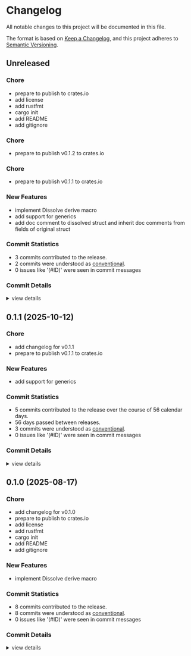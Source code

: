 # Changelog

All notable changes to this project will be documented in this file.

The format is based on [Keep a Changelog](https://keepachangelog.com/en/1.0.0/),
and this project adheres to [Semantic Versioning](https://semver.org/spec/v2.0.0.html).

## Unreleased

<csr-id-e39d9d90f111dc3602bc9bbc4be190bd7b72b063/>
<csr-id-9188be5f153397df6acfc070fa50eb16fbac7dfa/>
<csr-id-74574fafa85fa7ee501460dda45ba1dd0edcb48e/>
<csr-id-a0a1ea8568994ec7431efa5ca2c8eac1b4022848/>
<csr-id-935c184fa3c48c506367d584775de689b70da6ca/>
<csr-id-b09e27deb8249ca64a56ffda673c9b85e9fbe2e4/>
<csr-id-c32d40d597f927656f46d93ad065ce659e0ffc76/>

### Chore

 - <csr-id-e39d9d90f111dc3602bc9bbc4be190bd7b72b063/> prepare to publish to crates.io
 - <csr-id-9188be5f153397df6acfc070fa50eb16fbac7dfa/> add license
 - <csr-id-74574fafa85fa7ee501460dda45ba1dd0edcb48e/> add rustfmt
 - <csr-id-a0a1ea8568994ec7431efa5ca2c8eac1b4022848/> cargo init
 - <csr-id-935c184fa3c48c506367d584775de689b70da6ca/> add README
 - <csr-id-b09e27deb8249ca64a56ffda673c9b85e9fbe2e4/> add gitignore

### Chore

 - <csr-id-179a7fb027e7c0a45a671057c9a8a1b798ccf279/> prepare to publish v0.1.2 to crates.io

### Chore

 - <csr-id-c32d40d597f927656f46d93ad065ce659e0ffc76/> prepare to publish v0.1.1 to crates.io

### New Features

 - <csr-id-444213217c129ec4e23e6cfec7f90fec25d675d6/> implement Dissolve derive macro
 - <csr-id-125f154e30348c14dd9cad1105eed2eb8cf592e9/> add support for generics
 - <csr-id-617d586719d51a04d49b9ae91ae35ba993a9cf34/> add doc comment to dissolved struct and inherit doc comments from fields of original struct

### Commit Statistics

<csr-read-only-do-not-edit/>

 - 3 commits contributed to the release.
 - 2 commits were understood as [conventional](https://www.conventionalcommits.org).
 - 0 issues like '(#ID)' were seen in commit messages

### Commit Details

<csr-read-only-do-not-edit/>

<details><summary>view details</summary>

 * **Uncategorized**
    - Prepare to publish v0.1.2 to crates.io (179a7fb)
    - Add doc comment to dissolved struct and inherit doc comments from fields of original struct (617d586)
    - Merge pull request #3 from rotorship/release/v0.1.1 (b3c6842)
</details>

## 0.1.1 (2025-10-12)

### Chore

 - <csr-id-3da09d144560ffae9774741afbcac1973878d722/> add changelog for v0.1.1
 - <csr-id-c32d40d597f927656f46d93ad065ce659e0ffc76/> prepare to publish v0.1.1 to crates.io

### New Features

 - <csr-id-125f154e30348c14dd9cad1105eed2eb8cf592e9/> add support for generics

### Commit Statistics

<csr-read-only-do-not-edit/>

 - 5 commits contributed to the release over the course of 56 calendar days.
 - 56 days passed between releases.
 - 3 commits were understood as [conventional](https://www.conventionalcommits.org).
 - 0 issues like '(#ID)' were seen in commit messages

### Commit Details

<csr-read-only-do-not-edit/>

<details><summary>view details</summary>

 * **Uncategorized**
    - Add changelog for v0.1.1 (3da09d1)
    - Prepare to publish v0.1.1 to crates.io (c32d40d)
    - Merge pull request #2 from rotorship/feature/generics-support (c8b33ef)
    - Add support for generics (125f154)
    - Merge pull request #1 from rotorship/release/v0.1.0 (e98d206)
</details>

## 0.1.0 (2025-08-17)

<csr-id-1e3f32cde923318a476f968011c9be7ca184ebf4/>
<csr-id-e39d9d90f111dc3602bc9bbc4be190bd7b72b063/>
<csr-id-9188be5f153397df6acfc070fa50eb16fbac7dfa/>
<csr-id-74574fafa85fa7ee501460dda45ba1dd0edcb48e/>
<csr-id-a0a1ea8568994ec7431efa5ca2c8eac1b4022848/>
<csr-id-935c184fa3c48c506367d584775de689b70da6ca/>
<csr-id-b09e27deb8249ca64a56ffda673c9b85e9fbe2e4/>

### Chore

 - <csr-id-1e3f32cde923318a476f968011c9be7ca184ebf4/> add changelog for v0.1.0
 - <csr-id-e39d9d90f111dc3602bc9bbc4be190bd7b72b063/> prepare to publish to crates.io
 - <csr-id-9188be5f153397df6acfc070fa50eb16fbac7dfa/> add license
 - <csr-id-74574fafa85fa7ee501460dda45ba1dd0edcb48e/> add rustfmt
 - <csr-id-a0a1ea8568994ec7431efa5ca2c8eac1b4022848/> cargo init
 - <csr-id-935c184fa3c48c506367d584775de689b70da6ca/> add README
 - <csr-id-b09e27deb8249ca64a56ffda673c9b85e9fbe2e4/> add gitignore

### New Features

 - <csr-id-444213217c129ec4e23e6cfec7f90fec25d675d6/> implement Dissolve derive macro

### Commit Statistics

<csr-read-only-do-not-edit/>

 - 8 commits contributed to the release.
 - 8 commits were understood as [conventional](https://www.conventionalcommits.org).
 - 0 issues like '(#ID)' were seen in commit messages

### Commit Details

<csr-read-only-do-not-edit/>

<details><summary>view details</summary>

 * **Uncategorized**
    - Add changelog for v0.1.0 (1e3f32c)
    - Prepare to publish to crates.io (e39d9d9)
    - Implement Dissolve derive macro (4442132)
    - Add license (9188be5)
    - Add rustfmt (74574fa)
    - Cargo init (a0a1ea8)
    - Add README (935c184)
    - Add gitignore (b09e27d)
</details>

